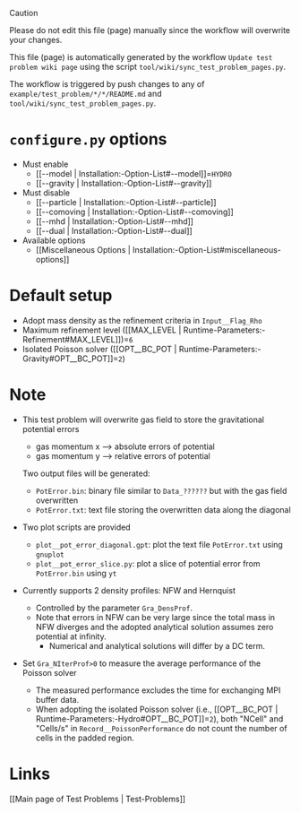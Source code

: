 > [!CAUTION]
> Please do not edit this file (page) manually since the workflow will overwrite your changes.
>
> This file (page) is automatically generated by the workflow `Update test problem wiki page` using the script `tool/wiki/sync_test_problem_pages.py`.
>
> The workflow is triggered by push changes to any of `example/test_problem/*/*/README.md` and `tool/wiki/sync_test_problem_pages.py`.


# `configure.py` options
- Must enable
  - [[--model | Installation:-Option-List#--model]]=`HYDRO`
  - [[--gravity | Installation:-Option-List#--gravity]]
- Must disable
  - [[--particle | Installation:-Option-List#--particle]]
  - [[--comoving | Installation:-Option-List#--comoving]]
  - [[--mhd | Installation:-Option-List#--mhd]]
  - [[--dual | Installation:-Option-List#--dual]]
- Available options
  - [[Miscellaneous Options | Installation:-Option-List#miscellaneous-options]]


# Default setup
- Adopt mass density as the refinement criteria in `Input__Flag_Rho`
- Maximum refinement level ([[MAX_LEVEL | Runtime-Parameters:-Refinement#MAX_LEVEL]])=`6`
- Isolated Poisson solver ([[OPT__BC_POT | Runtime-Parameters:-Gravity#OPT__BC_POT]]=`2`)


# Note
- This test problem will overwrite gas field to store the gravitational potential errors
  - gas momentum x --> absolute errors of potential
  - gas momentum y --> relative errors of potential

  Two output files will be generated:
  - `PotError.bin`: binary file similar to `Data_??????` but with the gas field overwritten
  - `PotError.txt`: text   file storing the overwritten data along the diagonal

- Two plot scripts are provided
  - `plot__pot_error_diagonal.gpt`: plot the text file `PotError.txt` using `gnuplot`
  - `plot__pot_error_slice.py`: plot a slice of potential error from `PotError.bin` using `yt`

- Currently supports 2 density profiles: NFW and Hernquist
  - Controlled by the parameter `Gra_DensProf`.
  - Note that errors in NFW can be very large since the total mass in NFW diverges and the adopted analytical
    solution assumes zero potential at infinity.
    - Numerical and analytical solutions will differ by a DC term.

- Set `Gra_NIterProf>0` to measure the average performance of the Poisson solver
  - The measured performance excludes the time for exchanging MPI buffer data.
  - When adopting the isolated Poisson solver (i.e., [[OPT__BC_POT | Runtime-Parameters:-Hydro#OPT__BC_POT]]=`2`), both "NCell" and "Cells/s"
    in `Record__PoissonPerformance` do not count the number of cells in the padded region.

# Links
[[Main page of Test Problems | Test-Problems]]

